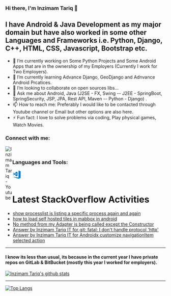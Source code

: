 ### Hi there, I'm Inzimam Tariq 👋

<!--
**Inzimam-Tariq/Inzimam-Tariq** is a ✨ _special_ ✨ repository because its `README.md` (this file) appears on your GitHub profile.
-->
## I have Android & Java Development as my major domain but have also worked in some other Languages and Frameworks i.e. Python, Django, C++, HTML, CSS, Javascript, Bootstrap etc.

- 🔭 I’m currently working on Some Python Projects and Some Android Apps that are in the ownership of my Employers (Currently I work for Two Employers).
- 🌱 I’m currently learning Advance Django, GeoDjango and Adnvance Android Prcatices.
- 👯 I’m looking to collaborate on open sources libs...
- 💬 Ask me about Android, Java (J2SE - FX, Swing -- J2EE - SpringBoot, SpringSecurity, JSP, JPA, Rest API, Maven -- Python - Django) .
- 📫 How to reach me: Preferably I would like to be contacted through Youtube channel or Email but other options are also here.
- ⚡ Fun fact: I love to solve problems via coding, Play physical games, Watch Movies.

### Connect with me:
[<img align="left" alt="Inzimam Tariq - Youtube" width=22px src="https://cdn.jsdelivr.net/npm/simple-icons@v3/icons/youtube.svg"/>][youtube]

<br>

### Languages and Tools:
[<img align="left" alt="Visual Studio Code" width="26px" src="https://raw.githubusercontent.com/github/explore/80688e429a7d4ef2fca1e82350fe8e3517d3494d/topics/visual-studio-code/visual-studio-code.png" style="max-width:100%;">][webdevplaylist]

<br>
<br>

# Latest StackOverflow Activities
<!-- STACKOVERFLOW:START -->
- [show processlist is listing a specific process again and again](https://stackoverflow.com/questions/63050507/show-processlist-is-listing-a-specific-process-again-and-again)
- [how to load self hosted tiles in mabbox in android](https://stackoverflow.com/questions/62128879/how-to-load-self-hosted-tiles-in-mabbox-in-android)
- [No method from my Adapter is being called except the Constructor](https://stackoverflow.com/questions/61970367/no-method-from-my-adapter-is-being-called-except-the-constructor)
- [Answer by Inzimam Tariq IT for git: fatal: I don't handle protocol '​​http'](https://stackoverflow.com/questions/30474447/git-fatal-i-dont-handle-protocol-http/61364670#61364670)
- [Answer by Inzimam Tariq IT for Androidx customize navigationItem selected action](https://stackoverflow.com/questions/61205820/androidx-customize-navigationitem-selected-action/61209818#61209818)
<!-- STACKOVERFLOW:END -->


---

#### I know its less than usual, its because in the current year I have private repos on GitLab & BitBucket (mostly this year I worked for employers).
[![Inzimam Tariq's github stats](https://github-readme-stats.vercel.app/api?username=Inzimam-Tariq&count_private=true&show_icons=true&include_all_commits=true)](https://github.com/Inzimam-Tariq/github-readme-stats)

---

[![Top Langs](https://github-readme-stats.vercel.app/api/top-langs/?username=Inzimam-Tariq&layout=compact)](https://github.com/Inzimam-Tariq/github-readme-stats)



[youtube]:https://www.youtube.com/channel/UC7bI-E7n8X_mOoRDH-6yttQ
[webdevplaylist]:https://www.youtube.com/channel/UC7bI-E7n8X_mOoRDH-6yttQ

